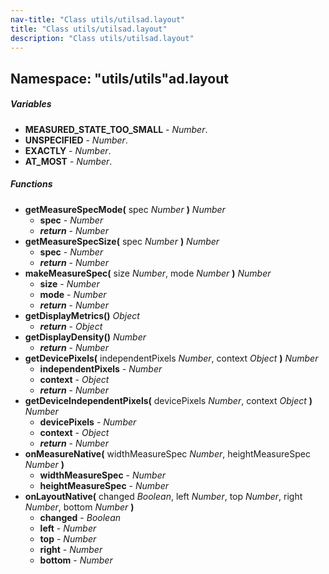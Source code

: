 ```yaml
---
nav-title: "Class utils/utilsad.layout"
title: "Class utils/utilsad.layout"
description: "Class utils/utilsad.layout"
---
```

## Namespace: "utils/utils"ad.layout

##### Variables
 - **MEASURED_STATE_TOO_SMALL** - _Number_.
 - **UNSPECIFIED** - _Number_.
 - **EXACTLY** - _Number_.
 - **AT_MOST** - _Number_.

##### Functions
 - **getMeasureSpecMode(** spec _Number_ **)** _Number_
   - **spec** - _Number_
   - _**return**_ - _Number_
 - **getMeasureSpecSize(** spec _Number_ **)** _Number_
   - **spec** - _Number_
   - _**return**_ - _Number_
 - **makeMeasureSpec(** size _Number_, mode _Number_ **)** _Number_
   - **size** - _Number_
   - **mode** - _Number_
   - _**return**_ - _Number_
 - **getDisplayMetrics()** _Object_
   - _**return**_ - _Object_
 - **getDisplayDensity()** _Number_
   - _**return**_ - _Number_
 - **getDevicePixels(** independentPixels _Number_, context _Object_ **)** _Number_
   - **independentPixels** - _Number_
   - **context** - _Object_
   - _**return**_ - _Number_
 - **getDeviceIndependentPixels(** devicePixels _Number_, context _Object_ **)** _Number_
   - **devicePixels** - _Number_
   - **context** - _Object_
   - _**return**_ - _Number_
 - **onMeasureNative(** widthMeasureSpec _Number_, heightMeasureSpec _Number_ **)**
   - **widthMeasureSpec** - _Number_
   - **heightMeasureSpec** - _Number_
 - **onLayoutNative(** changed _Boolean_, left _Number_, top _Number_, right _Number_, bottom _Number_ **)**
   - **changed** - _Boolean_
   - **left** - _Number_
   - **top** - _Number_
   - **right** - _Number_
   - **bottom** - _Number_